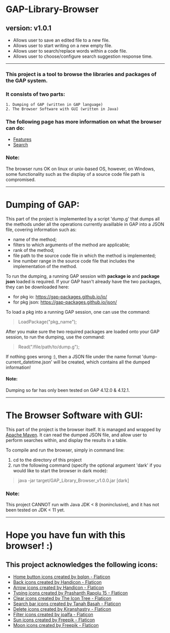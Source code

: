 # GAP-Library-Browser
## version: v1.0.1
* Allows user to save an edited file to a new file.
* Allows user to start writing on a new empty file.
* Allows user to search/replace words within a code file.
* Allows user to choose/configure search suggestion response time.
------------------------------------------------------------------------------------------------------------------------------
### This project is a tool to browse the libraries and packages of the GAP system.
### It consists of two parts: 
    1. Dumping of GAP (written in GAP language)
    2. The Browser Software with GUI (written in Java)

### The following page has more information on what the browser can do:
* [Features](https://github.com/Frozen-Olaf/GAP-Library-Browser/wiki#welcome-to-the-gap-library-browser-wiki)
* [Search](https://github.com/Frozen-Olaf/GAP-Library-Browser/wiki#welcome-to-the-gap-library-browser-wiki)

### Note:
The browser runs OK on linux or unix-based OS, however, on Windows, some functionality such as the display of a source code file path is compromised.

------------------------------------------------------------------------------------
# Dumping of GAP:

This part of the project is implemented by a script 'dump.g' that dumps all the methods under all the operations currently availlable in GAP into a JSON file, covering information such as:
  * name of the method;
  * filters to which arguments of the method are applicable;
  * rank of the method;
  * file path to the source code file in which the method is implemented;
  * line number range in the source code file that includes the implementation of the method.

To run the dumping, a running GAP session with **package io** and **package json** loaded is required.
If your GAP hasn't already have the two packages, they can be downloaded here:
  * for pkg io: https://gap-packages.github.io/io/
  * for pkg json: https://gap-packages.github.io/json/
  
To load a pkg into a running GAP session, one can use the command:
> LoadPackage("pkg_name");

After you make sure the two required packages are loaded onto your GAP session,
to run the dumping, use the command: 
> Read("/file/path/to/dump.g");

If nothing goes wrong :), then a JSON file under the name format 'dump-current_datetime.json' will be created, which contains all the dumped information!

#### Note:
Dumping so far has only been tested on GAP 4.12.0 & 4.12.1.

------------------------------------------------------------------------------------
# The Browser Software with GUI:

This part of the project is the browser itself.
It is managed and wrapped by [Apache Maven](https://maven.apache.org/index.html).
It can read the dumped JSON file, and allow user to perform searches within, and display the results in a table. 

To compile and run the browser, simply in command line:
  1. cd to the directory of this project
  2. run the following command (specify the optional argument 'dark' if you would like to start the browser in dark mode):
> java -jar target/GAP_Library_Browser_v1.0.0.jar [dark]
        
### Note:
This project CANNOT run with Java JDK < 8 (noninclusive), and it has not been tested on JDK < 11 yet.
***

# Hope you have fun with this browser! :)

## This project acknowledges the following icons:
* <a href="https://www.flaticon.com/free-icons/home-button" title="home button icons">Home button icons created by bqlqn - Flaticon</a>
* <a href="https://www.flaticon.com/free-icons/back" title="back icons">Back icons created by Handicon - Flaticon</a>
* <a href="https://www.flaticon.com/free-icons/arrow" title="arrow icons">Arrow icons created by Handicon - Flaticon</a>
* <a href="https://www.flaticon.com/free-icons/typing" title="typing icons">Typing icons created by Prashanth Rapolu 15 - Flaticon</a>
* <a href="https://www.flaticon.com/free-icons/clear" title="clear icons">Clear icons created by The Icon Tree - Flaticon</a>
* <a href="https://www.flaticon.com/free-icons/search-bar" title="search bar icons">Search bar icons created by Tanah Basah - Flaticon</a>
* <a href="https://www.flaticon.com/free-icons/delete" title="delete icons">Delete icons created by Kiranshastry - Flaticon</a>
* <a href="https://www.flaticon.com/free-icons/filter" title="filter icons">Filter icons created by joalfa - Flaticon</a>
* <a href="https://www.flaticon.com/free-icons/sun" title="sun icons">Sun icons created by Freepik - Flaticon</a>
* <a href="https://www.flaticon.com/free-icons/moon" title="moon icons">Moon icons created by Freepik - Flaticon</a>
